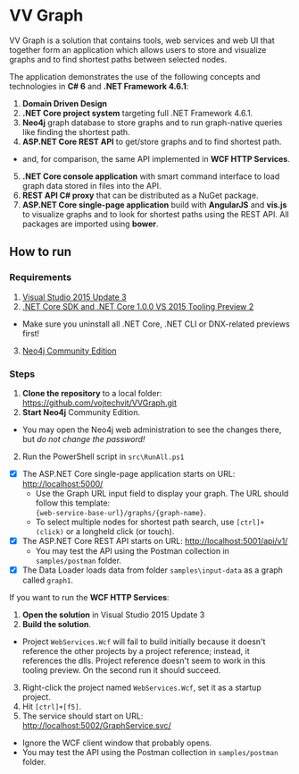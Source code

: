 # VV Graph

VV Graph is a solution that contains tools, web services and web UI that together form an application which allows users to store and visualize graphs and to find shortest paths between selected nodes.

The application demonstrates the use of the following concepts and technologies in **C# 6** and **.NET Framework 4.6.1**:

1. **Domain Driven Design**
2. **.NET Core project system** targeting full .NET Framework 4.6.1.
3. **Neo4j** graph database to store graphs and to run graph-native queries like finding the shortest path.
4. **ASP.NET Core REST API** to get/store graphs and to find shortest path.
  - and, for comparison, the same API implemented in **WCF HTTP Services**.
5. **.NET Core console application** with smart command interface to load graph data stored in files into the API.
7. **REST API C# proxy** that can be distributed as a NuGet package.
8. **ASP.NET Core single-page application** build with **AngularJS** and **vis.js** to visualize graphs and to look for shortest paths using the REST API. All packages are imported using **bower**.

## How to run

### Requirements

1. [Visual Studio 2015 Update 3](https://www.visualstudio.com/en-us/news/releasenotes/vs2015-update3-vs)
2. [.NET Core SDK and .NET Core 1.0.0 VS 2015 Tooling Preview 2](https://www.microsoft.com/net/core#windows)
  - Make sure you uninstall all .NET Core, .NET CLI or DNX-related previews first!
3. [Neo4j Community Edition](https://neo4j.com/download/)

### Steps

1. **Clone the repository** to a local folder: https://github.com/vojtechvit/VVGraph.git
2. **Start Neo4j** Community Edition. 
  - You may open the  Neo4j web administration to see the changes there, but *do not change the password!*
2. Run the PowerShell script in `src\RunAll.ps1`
  - [x] The ASP.NET Core single-page application starts on URL: [http://localhost:5000/](http://localhost:5000/)
    - Use the Graph URL input field to display your graph. The URL should follow this template:<br/>
      `{web-service-base-url}/graphs/{graph-name}`.
    - To select multiple nodes for shortest path search, use `[ctrl]+(click)` or a longheld click (or touch).
  - [x] The ASP.NET Core REST API starts on URL: [http://localhost:5001/api/v1/](http://localhost:5001/api/v1/)
    - You may test the API using the Postman collection in `samples/postman` folder.
  - [x] The Data Loader loads data from folder `samples\input-data` as a graph called `graph1`.

If you want to run the **WCF HTTP Services**:

1. **Open the solution** in Visual Studio 2015 Update 3
2. **Build the solution**.
  - Project `WebServices.Wcf` will fail to build initially because it doesn't reference the other projects by a project reference; instead, it references the dlls. Project reference doesn't seem to work in this tooling preview. On the second run it should succeed.
3. Right-click the project named `WebServices.Wcf`, set it as a startup project.
4. Hit `[ctrl]+[f5]`.
5. The service should start on URL: [http://localhost:5002/GraphService.svc/](http://localhost:5002/GraphService.svc/)
  - Ignore the WCF client window that probably opens.
  - You may test the API using the Postman collection in `samples/postman` folder.